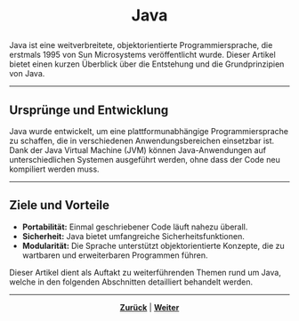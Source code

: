 # <p align="center">Java</p>
<!-- hier Kapitel-Übersicht nicht vergessen, sollten neue Inhalte hinzugefügt werden
-> für diese dann neue Kapitel-Ordner anlegen! -->
Java ist eine weitverbreitete, objektorientierte Programmiersprache, die erstmals 1995 von Sun Microsystems veröffentlicht wurde. Dieser Artikel bietet einen kurzen Überblick über die Entstehung und die Grundprinzipien von Java.

---

## Ursprünge und Entwicklung

Java wurde entwickelt, um eine plattformunabhängige Programmiersprache zu schaffen, die in verschiedenen Anwendungsbereichen einsetzbar ist. Dank der Java Virtual Machine (JVM) können Java-Anwendungen auf unterschiedlichen Systemen ausgeführt werden, ohne dass der Code neu kompiliert werden muss.

---

## Ziele und Vorteile

- **Portabilität:** Einmal geschriebener Code läuft nahezu überall.
- **Sicherheit:** Java bietet umfangreiche Sicherheitsfunktionen.
- **Modularität:** Die Sprache unterstützt objektorientierte Konzepte, die zu wartbaren und erweiterbaren Programmen führen.

Dieser Artikel dient als Auftakt zu weiterführenden Themen rund um Java, welche in den folgenden Abschnitten detailliert behandelt werden.

---

<p align="center"><a href="/docs/04-entwicklung/04-python/02-debugging/README.md"><strong>Zurück</strong></a> | <a href="/docs/06-entwicklung/06-frameworks/README.md"><strong>Weiter</strong></a></p>
